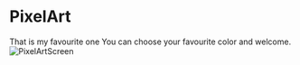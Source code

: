 # PixelArt
That is my favourite one
You can choose your favourite color and welcome.
![PixelArtScreen](https://user-images.githubusercontent.com/86054371/124398807-65b53b00-dd20-11eb-80e8-1ee41a205df1.png)
